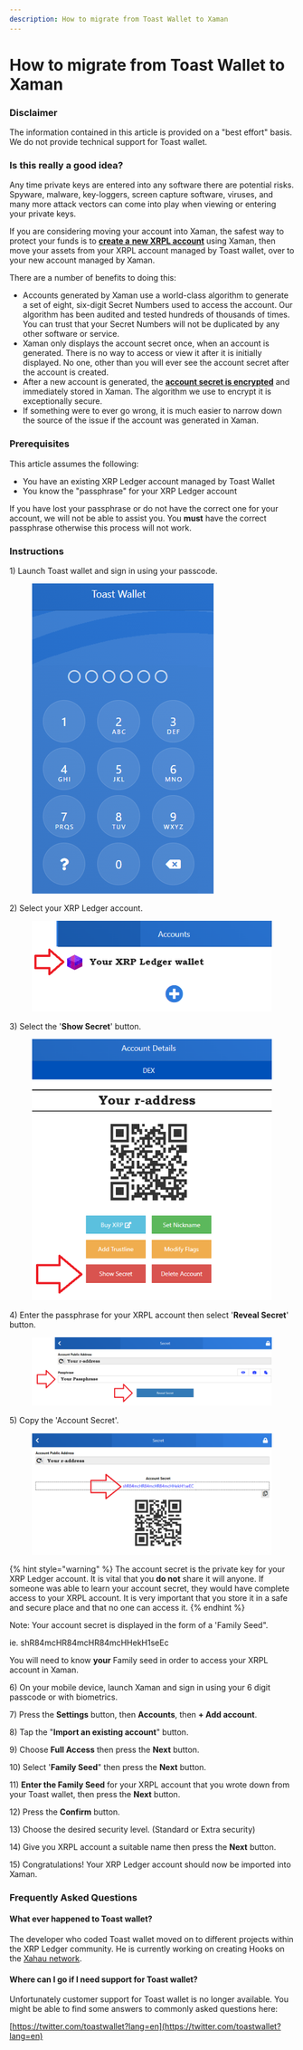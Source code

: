 ```yaml
---
description: How to migrate from Toast Wallet to Xaman
---
```


# How to migrate from Toast Wallet to Xaman

### Disclaimer

The information contained in this article is provided on a "best effort" basis. We do not provide technical support for Toast wallet.

### Is this really a good idea?

Any time private keys are entered into any software there are potential risks. Spyware, malware, key-loggers, screen capture software, viruses, and many more attack vectors can come into play when viewing or entering your private keys.

If you are considering moving your account into Xaman, the safest way to protect your funds is to [**create a** **new XRPL account**](your-first-xrp-ledger-account/how-to-create-an-xrpl-account.md) using Xaman, then move your assets from your XRPL account managed by Toast wallet, over to your new account managed by Xaman.

&#x20;There are a number of benefits to doing this:

* Accounts generated by Xaman use a world-class algorithm to generate a set of eight, six-digit Secret Numbers used to access the account. Our algorithm has been audited and tested hundreds of thousands of times. You can trust that your Secret Numbers will not be duplicated by any other software or service.&#x20;
* Xaman only displays the account secret once, when an account is generated. There is no way to access or view it after it is initially displayed. No one, other than you will ever see the account secret after the account is created.
* After a new account is generated, the [**account secret is encrypted**](../security-and-xumm/all-about-security/upgrading-your-encryption.md) and immediately stored in Xaman. The algorithm we use to encrypt it is exceptionally secure.  &#x20;
* If something were to ever go wrong, it is much easier to narrow down the source of the issue if the account was generated in Xaman.&#x20;

### Prerequisites

This article assumes the following:

* You have an existing XRP Ledger account managed by Toast Wallet
* You know the "passphrase" for your XRP Ledger account

If you have lost your passphrase or do not have the correct one for your account, we will not be able to assist you. You **must** have the correct passphrase otherwise this process will not work.

### Instructions

1\) Launch Toast wallet and sign in using your passcode.

<figure><img src="../.gitbook/assets/Toast wallet - 5.png" alt=""><figcaption></figcaption></figure>

2\) Select your XRP Ledger account.

<figure><img src="../.gitbook/assets/Toast wallet - 6.png" alt=""><figcaption></figcaption></figure>

3\) Select the '**Show Secret**' button.

<figure><img src="../.gitbook/assets/Toast Wallet - 2.png" alt=""><figcaption></figcaption></figure>

4\) Enter the passphrase for your XRPL account then select '**Reveal Secret**' button.

<figure><img src="../.gitbook/assets/Toast Wallet - 3.png" alt=""><figcaption></figcaption></figure>

5\) Copy the 'Account Secret'.

<figure><img src="../.gitbook/assets/Toast Wallet - 4.png" alt=""><figcaption></figcaption></figure>

{% hint style="warning" %}
The account secret is the private key for your XRP Ledger account. It is vital that you **do not** share it will anyone. If someone was able to learn your account secret, they would have complete access to your XRPL account. It is very important that you store it in a safe and secure place and that no one can access it.&#x20;
{% endhint %}

Note: Your account secret is displayed in the form of a 'Family Seed".&#x20;

ie. shR84mcHR84mcHR84mcHHekH1seEc

You will need to know **your** Family seed in order to access your XRPL account in Xaman.



6\) On your mobile device, launch Xaman and sign in using your 6 digit passcode or with biometrics.

7\) Press the **Settings** button, then **Accounts**, then **+ Add account**.

8\) Tap the "**Import an existing account**" button.

9\) Choose **Full Access** then press the **Next** button.

10\) Select '**Family Seed**" then press the **Next** button.

11\) **Enter the Family Seed** for your XRPL account that you wrote down from your Toast wallet, then press the **Next** button.

12\) Press the **Confirm** button.

13\) Choose the desired security level. (Standard or Extra security)

14\) Give you XRPL account a suitable name then press the **Next** button.

15\) Congratulations! Your XRP Ledger account should now be imported into Xaman.&#x20;



### Frequently Asked Questions

#### What ever happened to Toast wallet?

The developer who coded Toast wallet moved on to different projects within the XRP Ledger community. He is currently working on creating Hooks on the [Xahau network](https://xahau.network/).

#### Where can I go if I need support for Toast wallet?

Unfortunately customer support for Toast wallet is no longer available. You might be able to find some answers to commonly asked questions here:

[https://twitter.com/toastwallet?lang=en](https://twitter.com/toastwallet?lang=en)



